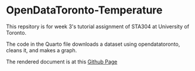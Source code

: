 # OpenDataToronto-Temperature

This repsitory is for week 3's tutorial assignment of STA304 at University of Toronto.

The code in the Quarto file downloads a dataset using opendatatoronto, cleans it, and makes a graph.

The rendered document is at this [Github Page](https://yulexun.github.io/OpenDataToronto-Temperature/)